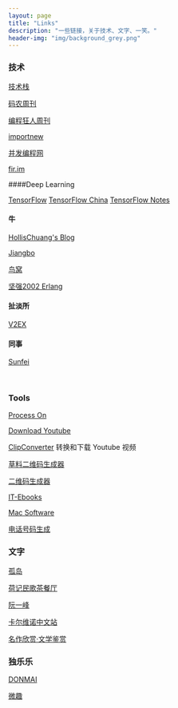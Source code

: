 ```yaml
---
layout: page
title: "Links"
description: "一些链接，关于技术、文字、一笑。"
header-img: "img/background_grey.png"
---
```


### 技术

[技术栈](http://stackshare.io/)

[码农周刊](http://weekly.manong.io/issues/)

[编程狂人周刊](http://www.tuicool.com/mags)

[importnew](http://www.importnew.com/)

[并发编程网](http://ifeve.com/)

[fir.im](http://blog.fir.im/)

####Deep Learning

[TensorFlow](http://wiki.jikexueyuan.com/project/tensorflow-zh/tutorials/mnist_beginners.html)
[TensorFlow China](http://www.tensorfly.cn/)
[TensorFlow Notes](https://github.com/ahangchen/GDLnotes)

#### 牛

[HollisChuang's Blog](http://www.hollischuang.com/)

[Jiangbo](http://jiangbo.me/archive.html)

[鸟窝](http://colobu.com/archives/)

[坚强2002 Erlang](http://www.cnblogs.com/me-sa/category/304370.html)


#### 扯淡所

[V2EX](http://v2ex.com/)

#### 同事

[Sunfei](https://github.com/moooofly/MarkSomethingDown)

​

### Tools 

[Process On](https://www.processon.com/diagrams)

[Download Youtube](http://en.savefrom.net/)

[ClipConverter](http://www.clipconverter.cc/) 转换和下载 Youtube 视频

[草料二维码生成器](http://cli.im/)

[二维码生成器](http://yijiebuyi.com/tools/qr.html)

[IT-Ebooks](http://www.it-ebooks.info/)

[Mac Software](http://xclient.info/)

[电话号码生成](http://www.ifreesite.com/phone/)

### 文字

[孤岛](http://www.huangjiwei.com/blog/)

[荷记民歌茶餐厅](http://suddenlotus.blogbus.com/)

[阮一峰](http://www.ruanyifeng.com/blog/english/)

[卡尔维诺中文站](http://www.ruanyifeng.com/calvino/)

[名作欣赏·文学鉴赏](http://www.readers365.com/jianshang/)

### 独乐乐

[DONMAI](http://danbooru.donmai.us/posts/)

[微趣](http://www.micnew.com/)

